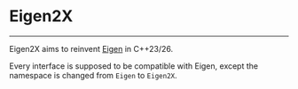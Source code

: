 # Eigen2X

----

Eigen2X aims to reinvent [Eigen](https://eigen.tuxfamily.org) in C++23/26.

Every interface is supposed to be compatible with Eigen, except the namespace is changed from `Eigen` to `Eigen2X`.









